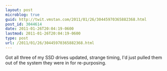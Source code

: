 ```yaml
---
layout: post
microblog: true
guid: http://twit.vmstan.com/2011/01/26/30445970365882368.html
post_id: 3044614
date: 2011-01-26T20:04:19-0600
lastmod: 2011-01-26T20:04:19-0600
type: post
url: /2011/01/26/30445970365882368.html
---
```

Got all three of my SSD drives updated, strange timing, I'd just pulled them out of the system they were in for re-purposing.
